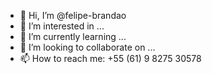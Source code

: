 - 👋 Hi, I’m @felipe-brandao
- 👀 I’m interested in ...
- 🌱 I’m currently learning ...
- 💞️ I’m looking to collaborate on ...
- 📫 How to reach me: +55 (61) 9 8275 30578

<!---
felipe-brandao/felipe-brandao is a ✨ special ✨ repository because its `README.md` (this file) appears on your GitHub profile.
You can click the Preview link to take a look at your changes.
--->
